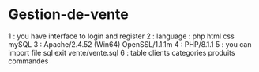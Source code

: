 # Gestion-de-vente

1 : you have interface to login and register
2 : language : php html css mySQL
3 : Apache/2.4.52 (Win64) OpenSSL/1.1.1m 
4 : PHP/8.1.1 
5 : you can import file sql exit vente/vente.sql
6 : table clients categories produits commandes
